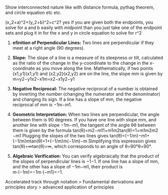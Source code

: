 Show interconnected nature like with distance formula, pythag theorem, and circle equation etc etc.


(x_2+a)^2+(y_2+b)^2=c^2? yes if you are given both the endpoints, you solve for a and b easily with midpoint than you just take one of the endpoint sets and plug it in for the x and y in circle equation to solve for r^2

1. **efinition of Perpendicular Lines:** Two lines are perpendicular if they meet at a right angle (90 degrees).
    
2. **Slope:** The slope of a line is a measure of its steepness or tilt, calculated as the ratio of the change in the y-coordinate to the change in the x-coordinate as you move along the line. Mathematically, if two points (x1,y1)(x1​,y1​) and (x2,y2)(x2​,y2​) are on the line, the slope mm is given by m=y2−y1x2−x1m=x2​−x1​y2​−y1​​
    
3. **Negative Reciprocal:** The negative reciprocal of a number is obtained by inverting the number (changing the numerator and the denominator) and changing its sign. If a line has a slope of mm, the negative reciprocal of mm is −1m−m1​.
    
4. **Geometric Interpretation:** When two lines are perpendicular, the angle between them is 90 degrees. If you have one line with slope mm, and another line with slope −1m−m1​, the tangent of the angle θθ between them is given by the formula tan⁡(θ)=m2−m11+m1m2tan(θ)=1+m1​m2​m2​−m1​​ Plugging the slopes of the two lines gives tan⁡(θ)=(−1/m)−m1+(−1/m)mtan(θ)=1+(−1/m)m(−1/m)−m​ Simplifying this expression gives tan⁡(θ)=∞tan(θ)=∞, which corresponds to an angle of θ=90°θ=90°.
    
5. **Algebraic Verification:** You can verify algebraically that the product of the slopes of perpendicular lines is −1−1. If one line has a slope of mm, and the other has a slope of −1m−m1​, their product is m⋅(−1m)=−1m⋅(−m1​)=−1.



Accelerated track through notation > Fundamental derivations and principles story > advanced application of principles